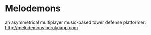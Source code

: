 # Melodemons

an asymmetrical multiplayer music-based tower defense platformer: http://melodemons.herokuapp.com